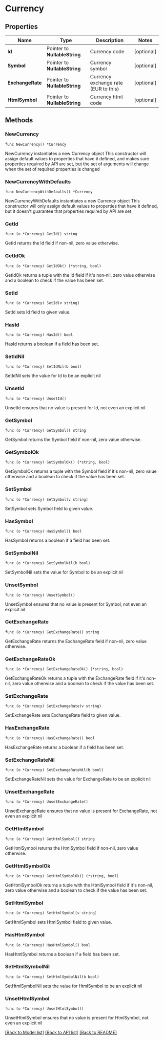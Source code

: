 # Currency

## Properties

Name | Type | Description | Notes
------------ | ------------- | ------------- | -------------
**Id** | Pointer to **NullableString** | Currency code | [optional] 
**Symbol** | Pointer to **NullableString** | Currency symbol | [optional] 
**ExchangeRate** | Pointer to **NullableString** | Currency exchange rate (EUR to this) | [optional] 
**HtmlSymbol** | Pointer to **NullableString** | Currency html code | [optional] 

## Methods

### NewCurrency

`func NewCurrency() *Currency`

NewCurrency instantiates a new Currency object
This constructor will assign default values to properties that have it defined,
and makes sure properties required by API are set, but the set of arguments
will change when the set of required properties is changed

### NewCurrencyWithDefaults

`func NewCurrencyWithDefaults() *Currency`

NewCurrencyWithDefaults instantiates a new Currency object
This constructor will only assign default values to properties that have it defined,
but it doesn't guarantee that properties required by API are set

### GetId

`func (o *Currency) GetId() string`

GetId returns the Id field if non-nil, zero value otherwise.

### GetIdOk

`func (o *Currency) GetIdOk() (*string, bool)`

GetIdOk returns a tuple with the Id field if it's non-nil, zero value otherwise
and a boolean to check if the value has been set.

### SetId

`func (o *Currency) SetId(v string)`

SetId sets Id field to given value.

### HasId

`func (o *Currency) HasId() bool`

HasId returns a boolean if a field has been set.

### SetIdNil

`func (o *Currency) SetIdNil(b bool)`

 SetIdNil sets the value for Id to be an explicit nil

### UnsetId
`func (o *Currency) UnsetId()`

UnsetId ensures that no value is present for Id, not even an explicit nil
### GetSymbol

`func (o *Currency) GetSymbol() string`

GetSymbol returns the Symbol field if non-nil, zero value otherwise.

### GetSymbolOk

`func (o *Currency) GetSymbolOk() (*string, bool)`

GetSymbolOk returns a tuple with the Symbol field if it's non-nil, zero value otherwise
and a boolean to check if the value has been set.

### SetSymbol

`func (o *Currency) SetSymbol(v string)`

SetSymbol sets Symbol field to given value.

### HasSymbol

`func (o *Currency) HasSymbol() bool`

HasSymbol returns a boolean if a field has been set.

### SetSymbolNil

`func (o *Currency) SetSymbolNil(b bool)`

 SetSymbolNil sets the value for Symbol to be an explicit nil

### UnsetSymbol
`func (o *Currency) UnsetSymbol()`

UnsetSymbol ensures that no value is present for Symbol, not even an explicit nil
### GetExchangeRate

`func (o *Currency) GetExchangeRate() string`

GetExchangeRate returns the ExchangeRate field if non-nil, zero value otherwise.

### GetExchangeRateOk

`func (o *Currency) GetExchangeRateOk() (*string, bool)`

GetExchangeRateOk returns a tuple with the ExchangeRate field if it's non-nil, zero value otherwise
and a boolean to check if the value has been set.

### SetExchangeRate

`func (o *Currency) SetExchangeRate(v string)`

SetExchangeRate sets ExchangeRate field to given value.

### HasExchangeRate

`func (o *Currency) HasExchangeRate() bool`

HasExchangeRate returns a boolean if a field has been set.

### SetExchangeRateNil

`func (o *Currency) SetExchangeRateNil(b bool)`

 SetExchangeRateNil sets the value for ExchangeRate to be an explicit nil

### UnsetExchangeRate
`func (o *Currency) UnsetExchangeRate()`

UnsetExchangeRate ensures that no value is present for ExchangeRate, not even an explicit nil
### GetHtmlSymbol

`func (o *Currency) GetHtmlSymbol() string`

GetHtmlSymbol returns the HtmlSymbol field if non-nil, zero value otherwise.

### GetHtmlSymbolOk

`func (o *Currency) GetHtmlSymbolOk() (*string, bool)`

GetHtmlSymbolOk returns a tuple with the HtmlSymbol field if it's non-nil, zero value otherwise
and a boolean to check if the value has been set.

### SetHtmlSymbol

`func (o *Currency) SetHtmlSymbol(v string)`

SetHtmlSymbol sets HtmlSymbol field to given value.

### HasHtmlSymbol

`func (o *Currency) HasHtmlSymbol() bool`

HasHtmlSymbol returns a boolean if a field has been set.

### SetHtmlSymbolNil

`func (o *Currency) SetHtmlSymbolNil(b bool)`

 SetHtmlSymbolNil sets the value for HtmlSymbol to be an explicit nil

### UnsetHtmlSymbol
`func (o *Currency) UnsetHtmlSymbol()`

UnsetHtmlSymbol ensures that no value is present for HtmlSymbol, not even an explicit nil

[[Back to Model list]](../README.md#documentation-for-models) [[Back to API list]](../README.md#documentation-for-api-endpoints) [[Back to README]](../README.md)


